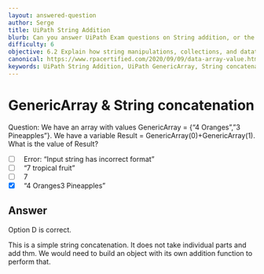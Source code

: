 ```yaml
---
layout: answered-question
author: Serge
title: UiPath String Addition
blurb: Can you answer UiPath Exam questions on String addition, or the addition of GenericArray elements that contain text? Here's a mock Associate exam question to test your knowledge. 
difficulty: 6
objective: 6.2 Explain how string manipulations, collections, and datatables are used for data manipulation
canonical: https://www.rpacertified.com/2020/09/09/data-array-value.html
keywords: UiPath String Addition, UiPath GenericArray, String concatenation
---
```


<h1>GenericArray & String concatenation</h1>

Question:  We have an array with values GenericArray = {“4 Oranges”,”3 Pineapples”}.  We have a variable Result = GenericArray(0)+GenericArray(1).  What is the value of Result?

 - [ ] &nbsp;  Error: “Input string has incorrect format”
 - [ ] &nbsp;  “7 tropical fruit”
 - [ ] &nbsp;  7
 - [X] &nbsp;  “4 Oranges3 Pineapples”

## Answer

Option D is correct.

This is a simple string concatenation.  It does not take individual parts and add thm.  We would need to build an object with its own addition function to perform that.

